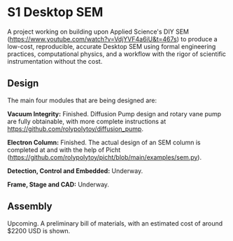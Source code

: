 # S1 Desktop SEM
A project working on building upon Applied Science's DIY SEM (https://www.youtube.com/watch?v=VdjYVF4a6iU&t=467s) to produce a low-cost, reproducible, accurate Desktop SEM using formal engineering practices, computational physics, and a workflow with the rigor of scientific instrumentation without the cost.

## Design

The main four modules that are being designed are:

**Vacuum Integrity:** Finished. Diffusion Pump design and rotary vane pump are fully obtainable, with more complete instructions at https://github.com/rolypolytoy/diffusion_pump.

**Electron Column:** Finished. The actual design of an SEM column is completed at and with the help of Picht (https://github.com/rolypolytoy/picht/blob/main/examples/sem.py).

**Detection, Control and Embedded:** Underway.

**Frame, Stage and CAD:** Underway.

## Assembly
Upcoming. A preliminary bill of materials, with an estimated cost of around $2200 USD is shown.

